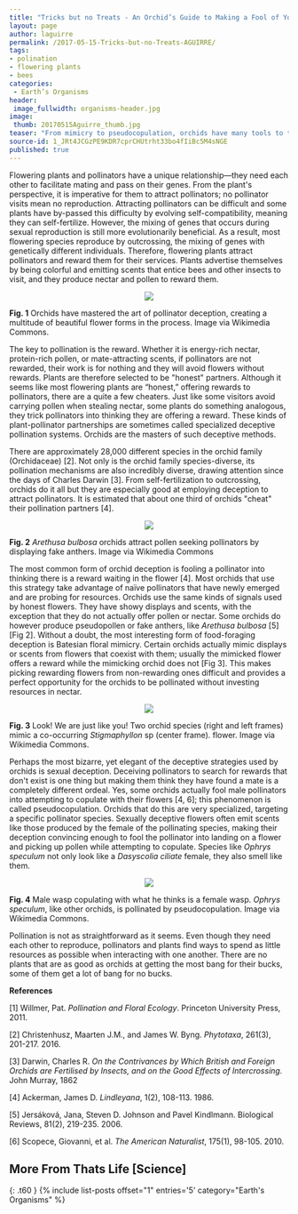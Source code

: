 ```yaml
---
title: "Tricks but no Treats - An Orchid’s Guide to Making a Fool of Your Pollinator"
layout: page
author: laguirre
permalink: /2017-05-15-Tricks-but-no-Treats-AGUIRRE/
tags:
- polination
- flowering plants
- bees
categories:
 - Earth’s Organisms
header:
 image_fullwidth: organisms-header.jpg
image:
 thumb: 20170515Aguirre_thumb.jpg
teaser: "From mimicry to pseudocopulation, orchids have many tools to trick pollinators. As the orchids say: 'If you are not cheating, you are not trying hard enough.'"
source-id: 1_JRt4JCGzPE9KDR7cprCHUtrht33bo4fIiBc5M4sNGE
published: true
---
```


Flowering plants and pollinators have a unique relationship—they need each other to facilitate mating and pass on their genes. From the plant's perspective, it is imperative for them to attract pollinators; no pollinator visits mean no reproduction. Attracting pollinators can be difficult and some plants have by-passed this difficulty by evolving self-compatibility, meaning they can self-fertilize. However, the mixing of genes that occurs during sexual reproduction is still more evolutionarily beneficial. As a result, most flowering species reproduce by outcrossing, the mixing of genes with genetically different individuals. Therefore, flowering plants attract pollinators and reward them for their services. Plants advertise themselves by being colorful and emitting scents that entice bees and other insects to visit, and they produce nectar and pollen to reward them. 

<div style="text-align:center"><img src ="https://upload.wikimedia.org/wikipedia/commons/6/6e/Bee_Orchid_%28Ophrys_apifera%29_-_geograph.org.uk_-_1347538.jpg"/></div>

**Fig. 1** Orchids have mastered the art of pollinator deception, creating a multitude of beautiful flower forms in the process. Image via Wikimedia Commons.

The key to pollination is the reward. Whether it is energy-rich nectar, protein-rich pollen, or mate-attracting scents, if pollinators are not rewarded, their work is for nothing and they will avoid flowers without rewards. Plants are therefore selected to be "honest" partners. Although it seems like most flowering plants are “honest,” offering rewards to pollinators, there are a quite a few cheaters. Just like some visitors avoid carrying pollen when stealing nectar, some plants do something analogous, they trick pollinators into thinking they are offering a reward. These kinds of plant-pollinator partnerships are sometimes called specialized deceptive pollination systems. Orchids are the masters of such deceptive methods.

There are approximately 28,000 different species in the orchid family (Orchidaceae) [2]. Not only is the orchid family species-diverse, its pollination mechanisms are also incredibly diverse, drawing attention since the days of Charles Darwin [3]. From self-fertilization to outcrossing, orchids do it all but they are especially good at employing deception to attract pollinators. It is estimated that about one third of orchids "cheat" their pollination partners [4]. 

<div style="text-align:center"><img src ="https://upload.wikimedia.org/wikipedia/commons/5/57/Arethusa_bulbosa_1-eheep_%285097460073%29.jpg"/></div>

**Fig. 2** *Arethusa bulbosa* orchids attract pollen seeking pollinators by displaying fake anthers. Image via Wikimedia Commons

The most common form of orchid deception is fooling a pollinator into thinking there is a reward waiting in the flower [4]. Most orchids that use this strategy take advantage of naïve pollinators that have newly emerged and are probing for resources. Orchids use the same kinds of signals used by honest flowers. They have showy displays and scents, with the exception that they do not actually offer pollen or nectar. Some orchids do however produce pseudopollen or fake anthers, like *Arethusa bulbosa* [5] [Fig 2]. Without a doubt, the most interesting form of food-foraging deception is Batesian floral mimicry. Certain orchids actually mimic displays or scents from flowers that coexist with them; usually the mimicked flower offers a reward while the mimicking orchid does not [Fig 3]. This makes picking rewarding flowers from non-rewarding ones difficult and provides a perfect opportunity for the orchids to be pollinated without investing resources in nectar.

<div style="text-align:center"><img src ="https://upload.wikimedia.org/wikipedia/commons/2/23/Floral_resemblance_of_Stigmaphyllon_and_Oncidiinae_-_rspb.2013.0960-F1.large.jpeg"/></div>

**Fig. 3** Look! We are just like you! Two orchid species (right and left frames) mimic a co-occurring *Stigmaphyllon* sp (center frame). flower. Image via Wikimedia Commons.

Perhaps the most bizarre, yet elegant of the deceptive strategies used by orchids is sexual deception. Deceiving pollinators to search for rewards that don't exist is one thing but making them think they have found a mate is a completely different ordeal. Yes, some orchids actually fool male pollinators into attempting to copulate with their flowers [4, 6]; this phenomenon is called pseudocopulation. Orchids that do this are very specialized, targeting a specific pollinator species. Sexually deceptive flowers often emit scents like those produced by the female of the pollinating species, making their deception convincing enough to fool the pollinator into landing on a flower and picking up pollen while attempting to copulate. Species like *Ophrys speculum* not only look like a *Dasyscolia ciliate* female, they also smell like them. 

<div style="text-align:center"><img src ="https://upload.wikimedia.org/wikipedia/commons/1/17/Dasyscolia_ciliata.jpg"/></div>

**Fig. 4** Male wasp copulating with what he thinks is a female wasp. *Ophrys speculum*, like other orchids, is pollinated by pseudocopulation. Image via Wikimedia Commons.

Pollination is not as straightforward as it seems. Even though they need each other to reproduce, pollinators and plants find ways to spend as little resources as possible when interacting with one another. There are no plants that are as good as orchids at getting the most bang for their bucks, some of them get a lot of bang for no bucks.

**References**

[1] Willmer, Pat. *Pollination and Floral Ecology*. Princeton University Press, 2011.

[2] Christenhusz, Maarten J.M., and James W. Byng. *Phytotaxa*, 261(3), 201-217. 2016.

[3] Darwin, Charles R. *On the Contrivances by Which British and Foreign Orchids are Fertilised by Insects, and on the Good Effects of Intercrossing.* John Murray, 1862

[4] Ackerman, James D. *Lindleyana*, 1(2), 108-113. 1986.

[5] Jersáková, Jana, Steven D. Johnson and Pavel Kindlmann. Biological Reviews, 81(2), 219-235. 2006.

[6] Scopece, Giovanni, et al. *The American Naturalist*, 175(1), 98-105. 2010.


## More From Thats Life [Science]
{: .t60 }
{% include list-posts offset="1" entries='5' category="Earth's Organisms" %}
